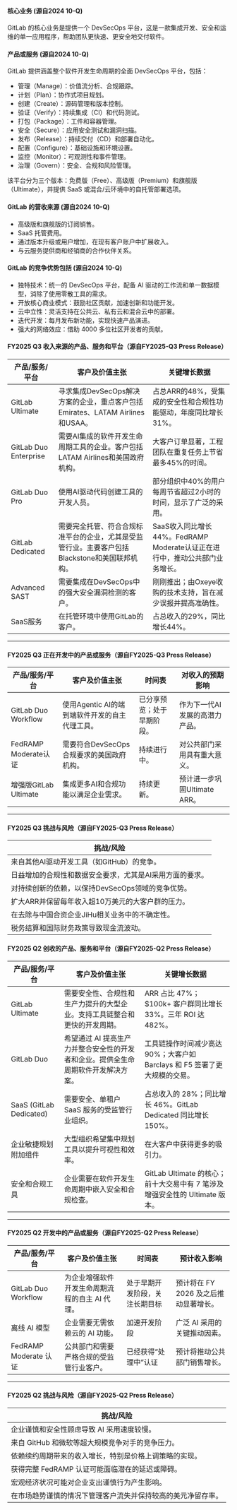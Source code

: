 #### 核心业务 (源自2024 10-Q)
 
GitLab 的核心业务是提供一个 DevSecOps 平台，这是一款集成开发、安全和运维的单一应用程序，帮助团队更快速、更安全地交付软件。

#### 产品或服务 (源自2024 10-Q)
GitLab 提供涵盖整个软件开发生命周期的全面 DevSecOps 平台，包括：

- 管理（Manage）：价值流分析、合规跟踪。
- 计划（Plan）：协作式项目规划。
- 创建（Create）：源码管理和版本控制。
- 验证（Verify）：持续集成（CI）和代码测试。
- 打包（Package）：工件和容器管理。
- 安全（Secure）：应用安全测试和漏洞扫描。
- 发布（Release）：持续交付（CD）和部署自动化。
- 配置（Configure）：基础设施和环境设置。
- 监控（Monitor）：可观测性和事件管理。
- 治理（Govern）：安全、合规和风险管理。

该平台分为三个版本：免费版（Free）、高级版（Premium）和旗舰版（Ultimate），并提供 SaaS 或混合/云环境中的自托管部署选项。

#### GitLab 的营收来源 (源自2024 10-Q)
- 高级版和旗舰版的订阅销售。
- SaaS 托管费用。
- 通过版本升级或用户增加，在现有客户账户中扩展收入。
- 与云服务提供商和经销商的合作伙伴关系。

#### GitLab 的竞争优势包括 (源自2024 10-Q)

- 独特技术：统一的 DevSecOps 平台，配备 AI 驱动的工作流和单一数据模型，消除了使用零散工具的需求。
- 开放核心商业模式：鼓励社区贡献，加速创新和功能开发。
- 云中立性：灵活支持在公共云、私有云和混合云中的部署。
- 迭代开发：每月发布新功能，实现快速产品演进。
- 强大的网络效应：借助 4000 多位社区开发者的贡献。

#### FY2025 Q3 收入来源的产品、服务和平台（源自FY2025-Q3 Press Release）

| 产品/服务/平台              | 客户及价值主张                                                                                                                                               | 关键增长数据                                                                                   |
|-----------------------------|--------------------------------------------------------------------------------------------------------------------------------------------------|----------------------------------------------------------------------------------------|
| GitLab Ultimate             | 寻求集成DevSecOps解决方案的企业，重点客户包括Emirates、LATAM Airlines和USAA。                                                                      | 占总ARR的48%，受集成的安全性和合规性功能驱动，年度同比增长31%。                                   |
| GitLab Duo Enterprise       | 需要AI集成的软件开发生命周期工具的企业。客户包括LATAM Airlines和美国政府机构。                                                                     | 大客户订单显著，工程团队在重复任务上节省最多45%的时间。                                         |
| GitLab Duo Pro              | 使用AI驱动代码创建工具的开发人员。                                                                                                                | 部分组织中40%的用户每周节省超过2小时的时间，显示了广泛的采用。                                   |
| GitLab Dedicated            | 需要完全托管、符合合规标准平台的企业，尤其是受监管行业。主要客户包括Blackstone和美国联邦机构。                                                        | SaaS收入同比增长44%。FedRAMP Moderate认证正在进行中，推动公共部门业务增长。                     |
| Advanced SAST               | 需要集成在DevSecOps中的强大安全漏洞检测的客户。                                                                                                   | 刚刚推出；由Oxeye收购的技术支持，旨在减少误报并提高准确性。                                      |
| SaaS服务                    | 在托管环境中使用GitLab的客户。                                                                                                                   | 占总收入的29%，同比增长44%。                                                                  |

---

#### FY2025 Q3 正在开发中的产品或服务（源自FY2025-Q3 Press Release）

| 产品/服务/平台              | 客户及价值主张                                                                                                                                               | 时间表                 | 对收入的预期影响                           |
|-----------------------------|--------------------------------------------------------------------------------------------------------------------------------------------------|-----------------------|----------------------------------------|
| GitLab Duo Workflow         | 使用Agentic AI的端到端软件开发的自主代理工具。                                                                                                   | 已分享预览；处于早期阶段。    | 作为下一代AI发展的高潜力产品。                |
| FedRAMP Moderate认证        | 需要符合DevSecOps合规要求的美国政府机构。                                                                                                        | 持续进行中。   | 对公共部门采用具有重大意义。                  |
| 增强版GitLab Ultimate       | 集成更多AI和合规功能以满足企业需求。                                                                                                           | 持续更新。             | 预计进一步巩固Ultimate ARR。               |

---

#### FY2025 Q3 挑战与风险（源自FY2025-Q3 Press Release）

| 挑战/风险                                                                                                 |
|----------------------------------------------------------------------------------------------------------|
| 来自其他AI驱动开发工具（如GitHub）的竞争。                                                               |
| 日益增加的合规性和数据安全要求，尤其是AI采用方面的要求。                                                  |
| 对持续创新的依赖，以保持DevSecOps领域的竞争优势。                                                         |
| 扩大ARR并保留每年收入超10万美元的大客户群的压力。                                                         |
| 在去除与中国合资企业JiHu相关业务中的不确定性。                                                            |
| 税务结算和国际财务政策导致现金流波动。                                                                    |


#### FY2025 Q2 创收的产品、服务和平台（源自FY2025-Q2 Press Release）

| 产品/服务/平台             | 客户及价值主张                                                                                   | 关键增长数据                                                                                         |
|----------------------------|----------------------------------------------------------------------------------------------|--------------------------------------------------------------------------------------------------|
| GitLab Ultimate            | 需要安全性、合规性和生产力提升的大型企业。支持工具链整合和更快的开发周期。                                         | ARR 占比 47%；$100k+ 客户群同比增长 33%。三年 ROI 达 482%。                                          |
| GitLab Duo                 | 希望通过 AI 提高生产力并整合安全性的开发者和企业。提供全生命周期软件开发解决方案。                                         | 工具链操作时间减少高达 90%；大客户如 Barclays 和 F5 签署了更大规模的交易。                              |
| SaaS (GitLab Dedicated)    | 需要安全、单租户 SaaS 服务的受监管行业组织。                                                               | 占总收入的 28%；同比增长 46%。GitLab Dedicated 同比增长 150%。                                       |
| 企业敏捷规划附加组件           | 大型组织希望集中规划工具以提升可视性和效率。                                                                  | 在大客户中获得更多的吸引力。                                                                            |
| 安全和合规工具               | 企业需要在软件开发生命周期中嵌入安全和合规检查。                                                              | GitLab Ultimate 的核心；前十大交易中有 7 笔涉及增强安全性的 Ultimate 版本。                              |

---

#### FY2025 Q2 开发中的产品或服务（源自FY2025-Q2 Press Release）

| 产品/服务/平台         | 客户及价值主张                                                     | 时间表                     | 预计收入影响                       |
|------------------------|------------------------------------------------------------------|--------------------------|---------------------------------|
| GitLab Duo Workflow   | 为企业增强软件开发生命周期流程的自主 AI 代理。                                      | 处于早期开发阶段，关注长期目标          | 预计将在 FY 2026 及之后推动显著增长。        |
| 离线 AI 模型            | 企业需要无需依赖云的 AI 功能。                                                | 加速开发阶段                 | 广泛 AI 采用的关键推动因素。               |
| FedRAMP Moderate 认证   | 公共部门和需要严格合规的受监管行业客户。                                        | 已经获得“处理中”认证              | 预计将推动公共部门销售增长。                |

---

#### FY2025 Q2 挑战与风险（源自FY2025-Q2 Press Release）

| 挑战/风险                                                                                   |
|-----------------------------------------------------------------------------------------|
| 企业谨慎和安全性顾虑导致 AI 采用速度较慢。                                                               |
| 来自 GitHub 和微软等超大规模竞争对手的竞争压力。                                                         |
| 依赖续约周期带来的收入增长，特别是价格上调策略的实现。                                                      |
| 获得完整 FedRAMP 认证可能面临潜在的延迟或障碍。                                                          |
| 宏观经济状况可能对企业支出谨慎行为产生影响。                                                             |
| 在市场趋势谨慎的情况下管理客户流失并保持较高的美元净留存率。                                              |